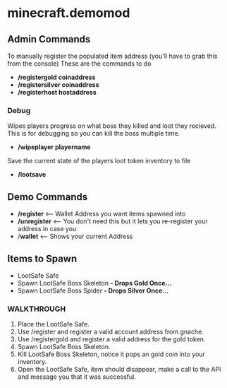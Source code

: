 # minecraft.demomod

## Admin Commands

To manually register the populated item address (you'll have to grab this from the console)
These are the commands to do 

* **/registergold coinaddress**
* **/registersilver coinaddress**
* **/registerhost hostaddress**
  
### Debug  

Wipes players progress on what boss they killed and loot they recieved. This is for debugging so you can kill the boss multiple time.  
  
* **/wipeplayer playername**

Save the current state of the players loot token inventory to file

* **/lootsave**

## Demo Commands

* **/register <playerwallet>** <-- Wallet Address you want items spawned into
* **/unregister** <-- You don't need this but it lets you re-register your address in case you
* /**wallet** <-- Shows your current Address

## Items to Spawn

* LootSafe Safe <Looks like an enderchest>
* Spawn LootSafe Boss Skeleton **- Drops Gold Once...** 
* Spawn LootSafe Boss Spider **- Drops Silver Once...**

### WALKTHROUGH

1. Place the LootSafe Safe.
2. Use /register and register a valid account address from gnache.
3. Use /registergold and register a valid address for the gold token. 
3. Spawn LootSafe Boss Skeleton.
4. Kill LootSafe Boss Skeleton, notice it pops an gold coin into your inventory.
5. Open the LootSafe Safe, item should disappear, make a call to the API and message you that it was successful.
